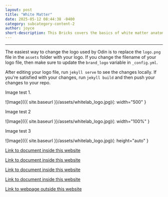 ```yaml
---
layout: post
title: "White Matter"
date: 2025-05-12 08:44:38 -0400
category: subcategory-content-2
author: joyce
short-description: This Bricks covers the basics of white matter anatomy.
---
```


-----

The easiest way to change the logo used by Odin is to replace the `logo.png` file in the `assets` folder with your logo. If you change the filename of your logo file, then make sure to update the `brand_logo` variable in `_config.yml`.

After editing your logo file, run `jekyll serve` to see the changes locally. If you're satisfied with your changes, run `jekyll build` and then push your changes to your repo.

Image test 1.

![Image]({{ site.baseurl }}/assets/whitelab_logo.jpg){: width="500" }

Image test 2

![Image]({{ site.baseurl }}/assets/whitelab_logo.jpg){: width="100%" }

Image test 3

![Image]({{ site.baseurl }}/assets/whitelab_logo.jpg){: height="auto" }


<a href="{{ site.baseurl }}/about">Link to document inside this website</a>



<a href="{{ site.baseurl }}/content">Link to document inside this website</a>


<a href="{{ site.baseurl }}/subcategory-content-1">Link to document inside this website</a>


<a href="{{ site.baseurl }}/subcategory-content-1/first-content-post">Link to document inside this website</a>


<a href="https://en.namu.wiki/w/Find%20Love%20or%20Die%20Trying">Link to webpage outside this website</a>

<!-- need to double enter to start new lines -->
<!-- need to use the site baseurl in the curly brackets to make internal links work seamlessly -->
